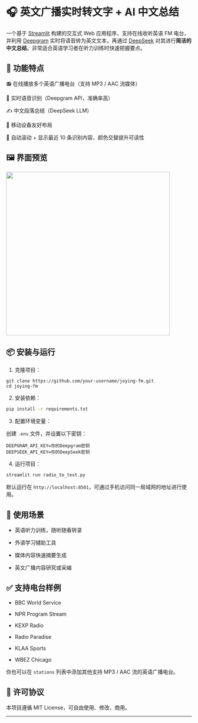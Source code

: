 

# 🎧 英文广播实时转文字 + AI 中文总结


一个基于 [Streamlit](https://streamlit.io/) 构建的交互式 Web 应用程序，支持在线收听英语 FM 电台，并利用 [Deepgram](https://deepgram.com/) 实时将语音转为英文文本，再通过 [DeepSeek](https://deepseek.com/) 对其进行**简洁的中文总结**。非常适合英语学习者在听力训练时快速把握要点。


## 🚀 功能特点



📻 在线播放多个英语广播电台（支持 MP3 / AAC 流媒体）

🧠 实时语音识别（Deepgram API，准确率高）

✍️ 中文段落总结（DeepSeek LLM）

📱 移动设备友好布局

📜 自动滚动 + 显示最近 10 条识别内容，颜色交替提升可读性


## 🖼️ 界面预览


<img src="file:///C:/Users/magua/AppData/Roaming/marktext/images/2025-05-12-09-33-47-image.png" title="" alt="" width="444">


## 📦 安装与运行

1.  克隆项目：

```
git clone https://github.com/your-username/joying-fm.git
cd joying-fm
```

2. 安装依赖：

```bash
pip install -r requirements.txt
```

3. 配置环境变量：

创建 `.env` 文件，并设置以下密钥：

```env
DEEPGRAM_API_KEY=你的Deepgram密钥
DEEPSEEK_API_KEY=你的DeepSeek密钥
```

4. 运行项目：

```bash
streamlit run radio_to_text.py
```

默认运行在 `http://localhost:8501`，可通过手机访问同一局域网的地址进行使用。

## 🎯 使用场景

- 英语听力训练，随听随看转录

- 外语学习辅助工具

- 媒体内容快速摘要生成

- 英文广播内容研究或采编

## ✅ 支持电台样例

- BBC World Service

- NPR Program Stream

- KEXP Radio

- Radio Paradise

- KLAA Sports

- WBEZ Chicago

你也可以在 `stations` 列表中添加其他支持 MP3 / AAC 流的英语广播电台。

## 📄 许可协议

本项目遵循 MIT License，可自由使用、修改、商用。

---


